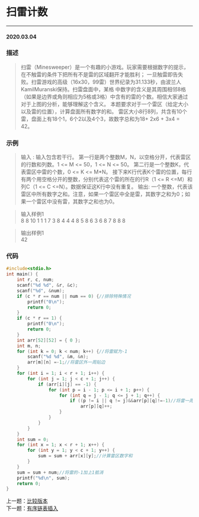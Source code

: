 # 扫雷计数
***
#### 2020.03.04

### 描述
>扫雷（Minesweeper）是一个有趣的小游戏。玩家需要根据数字的提示，在不触雷的条件下把所有不是雷的区域翻开才能胜利；
一旦触雷即告失败。扫雷游戏的高级（16x30，99雷）世界纪录为31.133秒，由波兰人KamilMuranski保持。扫雷盘面中，某格
中数字的含义是其周围相邻8格（如果是边界或角则相应为5格或3格）中含有的雷的个数。相信大家通过对于上图的分析，能够理解这个含义。 
本题要求对于一个雷区（给定大小以及雷的位置），计算盘面所有数字的和。
雷区大小8行8列，共含有10个雷，盘面上有18个1，6个2以及4个3，故数字总和为18+ 2x6 + 3x4 = 42。 

### 示例
>输入 :
输入包含若干行。
第一行是两个整数M，N，以空格分开，代表雷区的行数和列数。1 <= M <= 50，1 <= N <= 50。
第二行是一个整数K，代表雷区中雷的个数，0 <= K <= M*N。
接下来K行代表K个雷的位置，每行有两个用空格分开的整数，分别代表这个雷的所在的行R（1 <= R <=M）和列C（1 <= C <=N）。数据保证这K行中没有重复。 
输出: 
一个整数，代表该雷区中所有数字之和。注意，如果一个雷区中全是雷，其数字之和为0；如果一个雷区中没有雷，其数字之和也为0。   
    
>输入样例1    
8 8
10
1 1
1 7
3 8
4 4
4 8
5 8
6 3
6 8
7 8
8 8   

>输出样例1     
42

### 代码
```c
#include<stdio.h>
int main() {
	int r, c, num;
	scanf("%d %d", &r, &c);
	scanf("%d", &num);
	if (c * r == num || num == 0) {//排除特殊情况
		printf("0\n");
		return 0;
	}
	if (c * r == 1) {
		printf("0\n");
		return 0;
	}
	int arr[52][52] = { 0 };
	int m, n;
	for (int k = 0; k < num; k++) {//将雷赋为-1
		scanf("%d %d", &m, &n);
		arr[m][n] =-1;//将雷区外一周贴边
	}
	for (int i = 1; i < r + 1; i++) {
		for (int j = 1; j < c + 1; j++) {
			if (arr[i][j] == -1) {
				for (int p = i - 1; p <= i + 1; p++) {
					for (int q = j - 1; q <= j + 1; q++) {
						if ((p != i || q != j)&&arr[p][q]!=-1)//将雷一周加1
							arr[p][q]++;
					}
				}
			}
		}
	}
	int sum = 0;
	for (int x = 1; x < r + 1; x++) {
		for (int y = 1; y < c + 1; y++) {
			sum = sum + arr[x][y];//计算雷区数字和
		}
	}
	sum = sum + num;//将雷的-1加上1抵消
	printf("%d\n", sum);
	return 0;
}
```

上一题：[比较版本](https://github.com/Lihao-me/College_study/blob/master/CppCourse/004_versionCampare.md)       
下一题：[有序链表插入](https://github.com/Lihao-me/College_study/blob/master/CppCourse/006_insertNode.md)  
